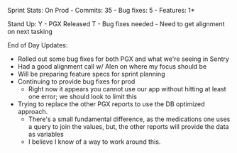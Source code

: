 Sprint Stats:
	On Prod
	- Commits: 35
	- Bug fixes: 5
	- Features: 1*

Stand Up:
Y
	- PGX Released
T
	- Bug fixes needed
	- Need to get alignment on next tasking

End of Day Updates:
- Rolled out some bug fixes for both PGX and what we're seeing in Sentry
- Had a good alignment call w/ Alen on where my focus should be
- Will be preparing feature specs for sprint planning
- Continuing to provide bug fixes for prod
	- Right now it appears you cannot use our app without hitting at least one error; we should look to limit this
- Trying to replace the other PGX reports to use the DB optimized approach.
	- There's a small fundamental difference, as the medications one uses a query to join the values, but, the other reports will provide the data as variables
	- I believe I know of a way to work around this.

